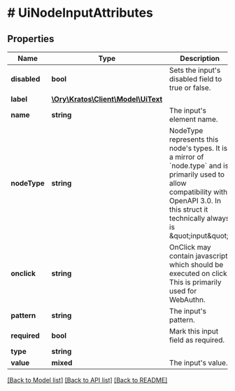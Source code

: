 # # UiNodeInputAttributes

## Properties

Name | Type | Description | Notes
------------ | ------------- | ------------- | -------------
**disabled** | **bool** | Sets the input&#39;s disabled field to true or false. |
**label** | [**\Ory\Kratos\Client\Model\UiText**](UiText.md) |  | [optional]
**name** | **string** | The input&#39;s element name. |
**nodeType** | **string** | NodeType represents this node&#39;s types. It is a mirror of &#x60;node.type&#x60; and is primarily used to allow compatibility with OpenAPI 3.0.  In this struct it technically always is \&quot;input\&quot;. |
**onclick** | **string** | OnClick may contain javascript which should be executed on click. This is primarily used for WebAuthn. | [optional]
**pattern** | **string** | The input&#39;s pattern. | [optional]
**required** | **bool** | Mark this input field as required. | [optional]
**type** | **string** |  |
**value** | **mixed** | The input&#39;s value. | [optional]

[[Back to Model list]](../../README.md#models) [[Back to API list]](../../README.md#endpoints) [[Back to README]](../../README.md)
